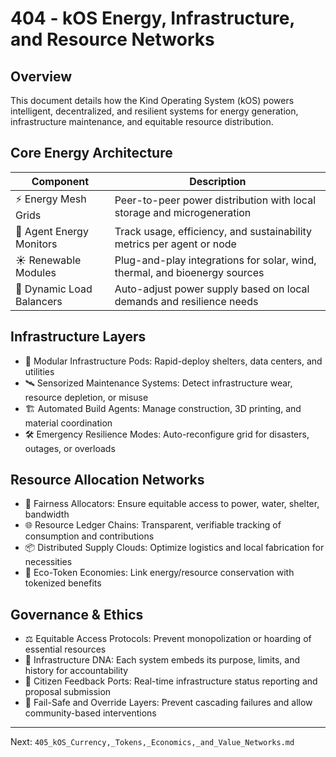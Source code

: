 # 404 - kOS Energy, Infrastructure, and Resource Networks

## Overview
This document details how the Kind Operating System (kOS) powers intelligent, decentralized, and resilient systems for energy generation, infrastructure maintenance, and equitable resource distribution.

## Core Energy Architecture
| Component             | Description                                                                |
|------------------------|----------------------------------------------------------------------------|
| ⚡ Energy Mesh Grids       | Peer-to-peer power distribution with local storage and microgeneration      |
| 🔋 Agent Energy Monitors   | Track usage, efficiency, and sustainability metrics per agent or node       |
| ☀️ Renewable Modules       | Plug-and-play integrations for solar, wind, thermal, and bioenergy sources  |
| 🔌 Dynamic Load Balancers  | Auto-adjust power supply based on local demands and resilience needs       |

## Infrastructure Layers
- 🧱 Modular Infrastructure Pods: Rapid-deploy shelters, data centers, and utilities
- 🛰️ Sensorized Maintenance Systems: Detect infrastructure wear, resource depletion, or misuse
- 🏗️ Automated Build Agents: Manage construction, 3D printing, and material coordination
- 🛠️ Emergency Resilience Modes: Auto-reconfigure grid for disasters, outages, or overloads

## Resource Allocation Networks
- 🧾 Fairness Allocators: Ensure equitable access to power, water, shelter, bandwidth
- 🌐 Resource Ledger Chains: Transparent, verifiable tracking of consumption and contributions
- 📦 Distributed Supply Clouds: Optimize logistics and local fabrication for necessities
- 🧃 Eco-Token Economies: Link energy/resource conservation with tokenized benefits

## Governance & Ethics
- ⚖️ Equitable Access Protocols: Prevent monopolization or hoarding of essential resources
- 🧬 Infrastructure DNA: Each system embeds its purpose, limits, and history for accountability
- 📡 Citizen Feedback Ports: Real-time infrastructure status reporting and proposal submission
- 🧯 Fail-Safe and Override Layers: Prevent cascading failures and allow community-based interventions

---
Next: `405_kOS_Currency,_Tokens,_Economics,_and_Value_Networks.md`

